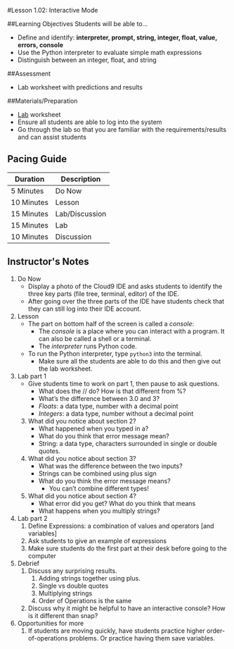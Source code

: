 #Lesson 1.02: Interactive Mode

##Learning Objectives
Students will be able to... 
* Define and identify: **interpreter, prompt, string, integer, float, value, errors, console**
* Use the Python interpreter to evaluate simple math expressions
* Distinguish between an integer, float, and string

##Assessment
* Lab worksheet with predictions and results

##Materials/Preparation
* [Lab] worksheet
* Ensure all students are able to log into the system
* Go through the lab so that you are familiar with the requirements/results and can assist students

## Pacing Guide
| **Duration**   | **Description**    |
| ---------- | -------------- |
| 5 Minutes  | Do Now         |
| 10 Minutes | Lesson         |
| 15 Minutes | Lab/Discussion |
| 15 Minutes | Lab            |
| 10 Minutes | Discussion     |

## Instructor's Notes
1. Do Now
	* Display a photo of the Cloud9 IDE and asks students to identify the three key parts (file tree, terminal, editor) of the IDE.
	* After going over the three parts of the IDE have students check that they can still log into their IDE account.
2. Lesson 
	* The part on bottom half of the screen is called a *console*:
		* The *console* is a place where you can interact with a program. It can also be called a shell or a terminal.
		* The *interpreter* runs Python code.
	* To run the Python interpreter, type `python3` into the terminal. 
		* Make sure all the students are able to do this and then give out the lab worksheet.
3. Lab part 1 
	* Give students time to work on part 1, then pause to ask questions. 	
	    *	What does the // do? How is that different from %?
		*	What’s the difference between 3.0 and 3?
		*	*Floats*: a data type, number with a decimal point
		*  *Integers*: a data type, number without a decimal point
	3.	What did you notice about section 2?
		*	What happened when you typed in a?
		*	What do you think that error message mean? 
		*	String: a data type, characters surrounded in single or double quotes.
	4.	What did you notice about section 3?
		*	What was the difference between the two inputs?
		*	Strings can be combined using plus sign
		*	What do you think the error message means?		
	    	*   You can’t combine different types!
	5.	What did you notice about section 4?
		*	What error did you get? What do you think that means 
		*  What happens when you multiply strings?
4. Lab part 2
    1. Define Expressions: a combination of values and operators [and variables]
    2. Ask students to give an example of expressions 
    3. Make sure students do the first part at their desk before going to the computer 
5. Debrief
	1. Discuss any surprising results. 
		1. Adding strings together using plus. 
		2. Single vs double quotes
		3. Multiplying strings
		4. Order of Operations is the same
	2. Discuss why it might be helpful to have an interactive console? How is it different than snap? 
6. Opportunities for more
    1. If students are moving quickly, have students practice higher order-of-operations problems. Or practice having them save variables. 
  


[Lab]: https://teals-introcs.gitbooks.io/2nd-semester-introduction-to-computer-science-pri/content/units/1_unit/02_lesson/lab_102.html
